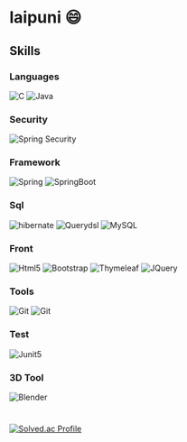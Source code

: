 # laipuni 😄

## Skills

### Languages
![C](https://img.shields.io/badge/C-A8B9CC.svg?&style=for-the-badge&logo=C&logoColor=white)
![Java](https://img.shields.io/badge/Java-007396.svg?&style=for-the-badge&logo=Java&logoColor=white)

### Security
![Spring Security](https://img.shields.io/badge/Spring%20Security-6DB33F.svg?&style=for-the-badge&logo=Spring%20Security&logoColor=white)

### Framework
![Spring](https://img.shields.io/badge/Spring-6DB33F.svg?&style=for-the-badge&logo=Spring&logoColor=white)
![SpringBoot](https://img.shields.io/badge/SpringBoot-6DB33F.svg?&style=for-the-badge&logo=SpringBoot&logoColor=white)

### Sql
![hibernate](https://img.shields.io/badge/hibernate-59666C.svg?&style=for-the-badge&logo=hibernate&logoColor=white)
![Querydsl](https://img.shields.io/badge/Querydsl-4479A1.svg?&style=for-the-badge&logo=Querydsl&logoColor=white)
![MySQL](https://img.shields.io/badge/MySQL-4479A1.svg?&style=for-the-badge&logo=MySQL&logoColor=white)

### Front
![Html5](https://img.shields.io/badge/Html5-E34F26.svg?&style=for-the-badge&logo=Html5&logoColor=white)
![Bootstrap](https://img.shields.io/badge/Bootstrap-7952B3.svg?&style=for-the-badge&logo=Bootstrap&logoColor=white)
![Thymeleaf](https://img.shields.io/badge/Thymeleaf-005F0F.svg?&style=for-the-badge&logo=Thymeleaf&logoColor=white)
![JQuery](https://img.shields.io/badge/jQuery-#0769AD.svg?&style=for-the-badge&logo=JQuery&logoColor=white)

### Tools
![Git](https://img.shields.io/badge/Git-F05032.svg?&style=for-the-badge&logo=Git&logoColor=white)
![Git](https://img.shields.io/badge/Intellij%20IDEA-000000.svg?&style=for-the-badge&logo=Intellij%20IDEA&logoColor=white)

### Test
![Junit5](https://img.shields.io/badge/Junit5-25A162.svg?&style=for-the-badge&logo=Junit5&logoColor=white)

### 3D Tool
![Blender](https://img.shields.io/badge/Blender-E87D0D.svg?&style=for-the-badge&logo=Blender&logoColor=white)

#
[![Solved.ac Profile](http://mazassumnida.wtf/api/v2/generate_badge?boj=rhkgkrwkrk)](https://solved.ac/rhkgkrwkrk/)

<!--
**laipuni/laipuni** is a ✨ _special_ ✨ repository because its `README.md` (this file) appears on your GitHub profile.

Here are some ideas to get you started:

- 🔭 I’m currently working on ...
- 🌱 I’m currently learning ...
- 👯 I’m looking to collaborate on ...
- 🤔 I’m looking for help with ...
- 💬 Ask me about ...
- 📫 How to reach me: ...
- 😄 Pronouns: ...
- ⚡ Fun fact: ...
-->
